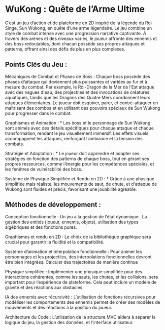 # WuKong : Quête de l’Arme Ultime

C’est un jeu d’action et de plateforme en 2D inspiré de la légende du Roi Singe, Sun Wukong, en quête d’une arme légendaire. Le jeu combine un style de combat intense avec une progression narrative captivante. À travers des arènes et des niveaux variés, le joueur affronte des ennemis et des boss redoutables, dont chacun possède ses propres attaques et patterns, offrant ainsi des défis de plus en plus complexes.

## Points Clés du Jeu :

Mécaniques de Combat et Phases de Boss :
Chaque boss possède des phases d’attaque qui deviennent plus puissantes et variées au fur et à mesure du combat. Par exemple, le Roi-Dragon de la Mer de l’Est attaque avec des vagues d'eau, des projectiles et des invocations de créatures aquatiques, tandis que les Dragons des Quatre Mers coordonnent leurs attaques élémentaires.
Le joueur doit esquiver, parer, et contre-attaquer en maîtrisant des combos et en utilisant des pouvoirs spéciaux de Sun Wukong pour progresser dans le combat.

Graphismes et Animation : \* Les boss et le personnage de Sun Wukong sont animés avec des détails spécifiques pour chaque attaque et chaque transformation, rendant le jeu visuellement immersif. Les effets visuels accompagnent les attaques, renforçant l’ambiance et la tension des combats.

Stratégie et Adaptation : \* Le joueur doit apprendre et adapter ses stratégies en fonction des patterns de chaque boss, tout en gérant ses propres ressources, comme l’énergie pour les compétences spéciales, et les fenêtres de vulnérabilité des boss.

Système de Physique Simplifiée et Rendu en 2D : \* Grâce à une physique simplifiée mais réaliste, les mouvements de saut, de chute, et d'attaque de Wukong sont fluides et précis, favorisant une jouabilité agréable.

## Méthodes de développement :

Conception fonctionnelle : Un jeu a la gestion de l’état dynamique . La gestion des entités (joueur, ennemis, objets), utilisation des types algébriques et des fonctions pures.

Graphismes et rendu en 2D : Le choix de la bibliothèque graphique sera crucial pour garantir la fluidité et la compatibilité.

Système d’animation et interpolation fonctionnelle : Pour animer les personnages et les projectiles, des interpolations fonctionnelles devront être bien intégrées. Calculer des trajectoires de manière continue

Physique simplifiée : Implémenter une physique simplifiée pour des interactions cohérentes, comme les sauts, les chutes, et les collisions, sera important pour l’expérience de plateforme. Cela peut inclure un modèle de gravité et des réactions aux obstacles.

IA des ennemis avec récursivité : L’utilisation de fonctions récursives pour modéliser les comportements des ennemis permet de créer des modèles de mouvements et des réactions à la position du joueur.

Architecture du Code : L’utilisation de la structure MVC aidera à séparer la logique du jeu, la gestion des données, et l’interface utilisateur.
